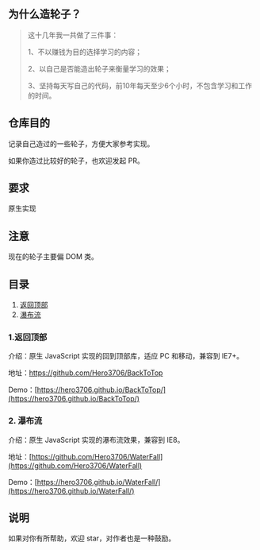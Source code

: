 
## 为什么造轮子？


> 这十几年我一共做了三件事：
> 
> 1、不以赚钱为目的选择学习的内容；
> 
> 2、以自己是否能造出轮子来衡量学习的效果；
> 
> 3、坚持每天写自己的代码，前10年每天至少6个小时，不包含学习和工作的时间。
> 


## 仓库目的

记录自己造过的一些轮子，方便大家参考实现。

如果你造过比较好的轮子，也欢迎发起 PR。

## 要求

原生实现

## 注意

现在的轮子主要偏 DOM 类。

## 目录

1. [返回顶部](#1返回顶部)
2. [瀑布流](#2瀑布流)

### 1.返回顶部

介绍：原生 JavaScript 实现的回到顶部库，适应 PC 和移动，兼容到 IE7+。

地址：[https://github.com/Hero3706/BackToTop
](https://github.com/Hero3706/BackToTop)

Demo：[https://hero3706.github.io/BackToTop/](https://hero3706.github.io/BackToTop/)

### 2. 瀑布流

介绍：原生 JavaScript 实现的瀑布流效果，兼容到 IE8。

地址：[https://github.com/Hero3706/WaterFall](https://github.com/Hero3706/WaterFall)

Demo：[https://hero3706.github.io/WaterFall/](https://hero3706.github.io/WaterFall/)

## 说明

如果对你有所帮助，欢迎 star，对作者也是一种鼓励。